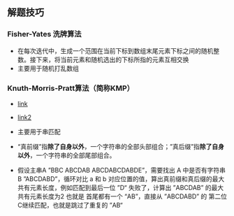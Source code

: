 ## 解题技巧

### Fisher-Yates 洗牌算法

- 在每次迭代中，生成一个范围在当前下标到数组末尾元素下标之间的随机整数。接下来，将当前元素和随机选出的下标所指的元素互相交换
- 主要用于随机打乱数组



### Knuth-Morris-Pratt算法（简称KMP）

- [link](http://www.ruanyifeng.com/blog/2013/05/Knuth–Morris–Pratt_algorithm.html)
- [link2](https://blog.csdn.net/daaikuaichuan/article/details/80719203)

- 主要用于串匹配
- “真前缀”指**除了自身以外**，一个字符串的全部头部组合；”真后缀”指**除了自身以外**，一个字符串的全部尾部组合。
- 假设主串A ”BBC ABCDAB ABCDABCDABDE”，需要找出 A 中是否有字符串 B ”ABCDABD”，循环对比 a 和 b 对应位置的值，算出真前缀和真后缀的最大共有元素长度，例如匹配到最后一位 ”D“ 失败了，计算出 ”ABCDAB” 的最大共有元素长度为2 也就是 首尾都有一个 “AB”，直接从 ”ABCDABD” 的 第二位C继续匹配，也就是跳过了重复的 ”AB“